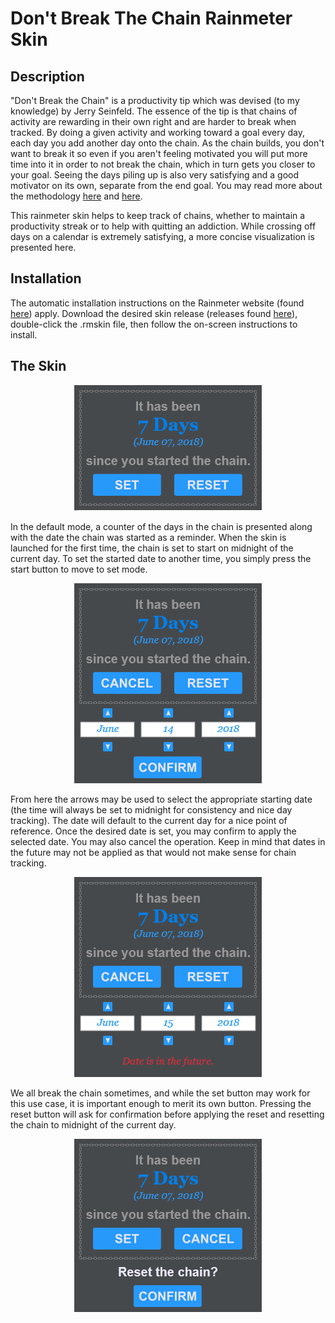 # Don't Break The Chain Rainmeter Skin

## Description
"Don't Break the Chain" is a productivity tip which was devised (to my knowledge) by Jerry Seinfeld.  The essence of the tip is that chains of activity are rewarding in their own right and are harder to break when tracked.  By doing a given activity and working toward a goal every day, each day you add another day onto the chain.  As the chain builds, you don't want to break it so even if you aren't feeling motivated you will put more time into it in order to not break the chain, which in turn gets you closer to your goal.  Seeing the days piling up is also very satisfying and a good motivator on its own, separate from the end goal.  You may read more about the methodology [here](https://www.writersstore.com/dont-break-the-chain-jerry-seinfeld/) and [here](https://lifehacker.com/281626/jerry-seinfelds-productivity-secret).

This rainmeter skin helps to keep track of chains, whether to maintain a productivity streak or to help with quitting an addiction.  While crossing off days on a calendar is extremely satisfying, a more concise visualization is presented here.

## Installation

The automatic installation instructions on the Rainmeter website (found [here](https://docs.rainmeter.net/manual/installing-skins/)) apply.  Download the desired skin release (releases found [here](https://github.com/kazeraniman/dont-break-the-chain-skin/releases)), double-click the .rmskin file, then follow the on-screen instructions to install.

## The Skin
<p align="center">
    <img src="Screenshots/main_mode.png" width=300 height=201 alt="The main screen for the skin.">
</p>

In the default mode, a counter of the days in the chain is presented along with the date the chain was started as a reminder.  When the skin is launched for the first time, the chain is set to start on midnight of the current day.  To set the started date to another time, you simply press the start button to move to set mode.

<p align="center">
    <img src="Screenshots/set_mode.png" width=300 height=320 alt="Set mode.">
</p>

From here the arrows may be used to select the appropriate starting date (the time will always be set to midnight for consistency and nice day tracking).  The date will default to the current day for a nice point of reference.  Once the desired date is set, you may confirm to apply the selected date.  You may also cancel the operation.  Keep in mind that dates in the future may not be applied as that would not make sense for chain tracking.

<p align="center">
    <img src="Screenshots/set_mode_future_date.png" width=300 height=320 alt="Future start dates are invalid.">
</p>

We all break the chain sometimes, and while the set button may work for this use case, it is important enough to merit its own button.  Pressing the reset button will ask for confirmation before applying the reset and resetting the chain to midnight of the current day.

<p align="center">
    <img src="Screenshots/reset_mode.png" width=300 height=277 alt="Reset mode.">
</p>
